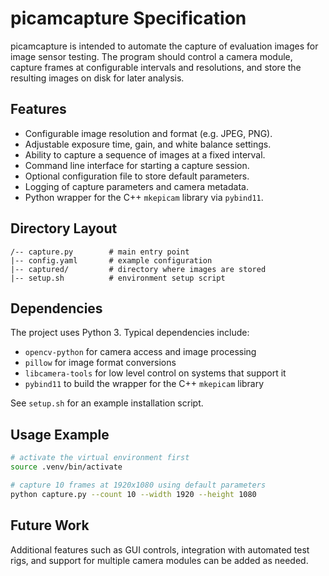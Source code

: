 # picamcapture Specification

picamcapture is intended to automate the capture of evaluation images for image sensor testing. The program should control a camera module, capture frames at configurable intervals and resolutions, and store the resulting images on disk for later analysis.

## Features

- Configurable image resolution and format (e.g. JPEG, PNG).
- Adjustable exposure time, gain, and white balance settings.
- Ability to capture a sequence of images at a fixed interval.
- Command line interface for starting a capture session.
- Optional configuration file to store default parameters.
- Logging of capture parameters and camera metadata.
- Python wrapper for the C++ `mkepicam` library via `pybind11`.

## Directory Layout

```
/-- capture.py        # main entry point
|-- config.yaml       # example configuration
|-- captured/         # directory where images are stored
|-- setup.sh          # environment setup script
```

## Dependencies

The project uses Python 3. Typical dependencies include:

- `opencv-python` for camera access and image processing
- `pillow` for image format conversions
- `libcamera-tools` for low level control on systems that support it
- `pybind11` to build the wrapper for the C++ `mkepicam` library

See `setup.sh` for an example installation script.

## Usage Example

```bash
# activate the virtual environment first
source .venv/bin/activate

# capture 10 frames at 1920x1080 using default parameters
python capture.py --count 10 --width 1920 --height 1080
```

## Future Work

Additional features such as GUI controls, integration with automated test rigs, and support for multiple camera modules can be added as needed.

